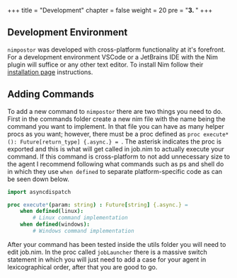 +++
title = "Development"
chapter = false
weight = 20
pre = "<b>3. </b>"
+++

## Development Environment

`nimpostor` was developed with cross-platform functionality at it's forefront. For a development environment VSCode or a JetBrains IDE with the Nim plugin will suffice or any other text editor. To install Nim follow their [installation page](https://nim-lang.org/install.html) instructions.

## Adding Commands

To add a new command to `nimpostor` there are two things you need to do. First in the commands folder create a new nim file with the name being the command you want to implement. In that file you can have as many helper procs as you want; however, there must be a proc defined as `proc execute*(): Future[return_type] {.async.} = `. The asterisk indicates the proc is exported and this is what will get called in job.nim to actually execute your command. If this command is cross-platform to not add unnecessary size to the agent I recommend following what commands such as ps and shell do in which they use `when defined` to separate platform-specific code as can be seen down below.

```nim
import asyncdispatch

proc execute*(param: string) : Future[string] {.async.} = 
    when defined(linux):
        # Linux command implementation
    when defined(windows):
        # Windows command implementation
```

After your command has been tested inside the utils folder you will need to edit job.nim. In the proc called `jobLauncher` there is a massive switch statement in which you will just need to add a case for your agent in lexicographical order, after that you are good to go. 


